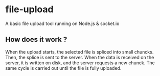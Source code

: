 # file-upload
A basic file upload tool running on Node.js &amp; socket.io

## How does it work ?
When the upload starts, the selected file is spliced into small chuncks. Then, the splice is sent to the server. When the data is received on the server, it is written on disk, and the server requests a new chunck. The same cycle is carried out until the file is fully uploaded.

